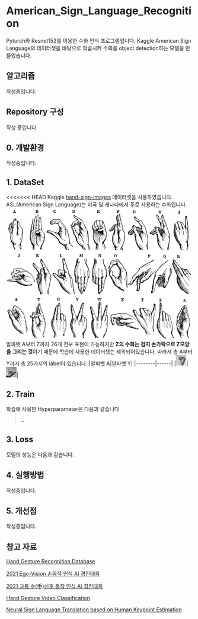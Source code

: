 # American_Sign_Language_Recognition

 Pytorch와 Resnet152를 이용한 수화 인식 프로그램입니다. Kaggle American Sign Language의 데이터셋을 바탕으로 학습시켜 수화를 object detection하는 모델을 만들었습니다.


## 알고리즘
 작성중입니다.
 
## Repository 구성
 작성 중입니다
 
## 0. 개발환경
 작성중입니다.

## 1. DataSet
<<<<<<< HEAD
 Kaggle [hand-sign-images](https://www.kaggle.com/datasets/ash2703/handsignimages) 데이터셋을 사용하였씁니다. ASL(American Sign Language)는 미국 및 캐나다에서 주로 사용하는 수화입니다.
 ![ASL](/image/ASL.png)
 알파벳 A부터 Z까지 26개 전부 표현이 가능하지만 **Z의 수화는 검지 손가락으로 Z모양을 그리는 것**이기 때문에 학습에 사용한 데이터셋는 제외되어있습니다. 따라서 총 A부터 Y까지 총 25가지의 label이 있습니다.
 |알파벳 A|알파벳 Y|
 |*--------*|*------*|
 |![A_ASL](/image/A.jpg)|![Y_ASL](/image/Y.jpg)|
 
 
## 2. Train
 학습에 사용한 Hyperparameter은 다음과 같습니다
  > ~

## 3. Loss
 모델의 성능은 다음과 같습니다.

## 4. 실행방법
 작성중입니다.
 
## 5. 개선점
 작성중입니다.

 
## 참고 자료
[Hand Gesture Recognition Database](https://www.kaggle.com/datasets/gti-upm/leapgestrecog/code)

[2021 Ego-Vision 손동작 인식 AI 경진대회](https://dacon.io/competitions/official/235805/overview/description)

[2021 교통 수(手)신호 동작 인식 AI 경진대회](https://dacon.io/competitions/official/235806/overview/description)

[Hand Gesture Video Classification](https://www.kaggle.com/competitions/handgesturevideoclassification)

[Neural Sign Language Translation based on Human Keypoint Estimation](https://rladuddms.tistory.com/94)

